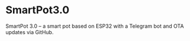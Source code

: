 # SmartPot3.0
SmartPot 3.0 – a smart pot based on ESP32 with a Telegram bot and OTA updates via GitHub.
